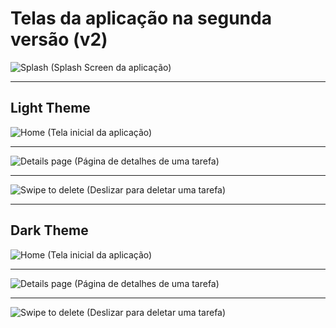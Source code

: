 # Telas da aplicação na segunda versão (v2)

![Splash](./screenshots/splash.png)
(Splash Screen da aplicação)
  
---

## Light Theme

![Home](./screenshots/home.png)
(Tela inicial da aplicação)

---

![Details page](./screenshots/details-page.png)
(Página de detalhes de uma tarefa)

---

![Swipe to delete](./screenshots/swipe-to-delete.png)
(Deslizar para deletar uma tarefa)

---

## Dark Theme

![Home](./screenshots/dark-home.png)
(Tela inicial da aplicação)

---

![Details page](./screenshots/dark-details-page.png)
(Página de detalhes de uma tarefa)

---

![Swipe to delete](./screenshots/dark-swipe-to-delete.png)
(Deslizar para deletar uma tarefa)
